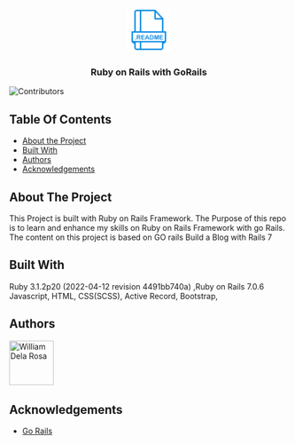 <br/>
<p align="center">
  <a href="https://github.com/william1220/Ruby_with_Go_Rails">
    <img src="/app/assets/images/readme.png" alt="Logo" width="80" height="80">
  </a>

  <h3 align="center">Ruby on Rails with GoRails</h3>

</p>

![Contributors](https://img.shields.io/github/contributors/william1220/Ruby_with_Go_Rails?color=dark-green)

## Table Of Contents

* [About the Project](#about-the-project)
* [Built With](#built-with)
* [Authors](#authors)
* [Acknowledgements](#acknowledgements)

## About The Project

This Project is built with Ruby on Rails Framework. The Purpose of  this repo is to learn and enhance my skills on Ruby on Rails Framework with go Rails.
The content on this project is based on GO rails Build a Blog with Rails 7

## Built With

Ruby  3.1.2p20 (2022-04-12 revision 4491bb740a) ,Ruby on Rails 7.0.6 Javascript, HTML, CSS(SCSS), Active Record, Bootstrap,

## Authors


[//]: contributor-faces

<a href="https://github.com/william1220"><img src="https://avatars.githubusercontent.com/u/23138486?v=4" title="William Dela Rosa" width="80" height="80"></a>

[//]: contributor-faces

## Acknowledgements

* [Go Rails](https://gorails.com/)
